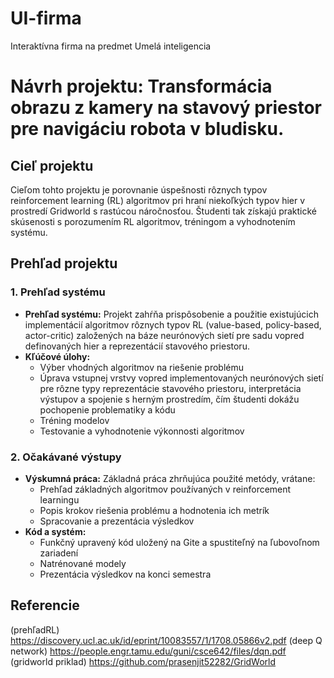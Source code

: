 # UI-firma
Interaktívna firma na predmet Umelá inteligencia

# Návrh projektu: Transformácia obrazu z kamery na stavový priestor pre navigáciu robota v bludisku.

## Cieľ projektu

Cieľom tohto projektu je porovnanie úspešnosti rôznych typov reinforcement learning (RL) algoritmov pri hraní niekoľkých typov hier v prostredí Gridworld s rastúcou náročnosťou. Študenti tak získajú praktické skúsenosti s porozumením RL algoritmov, tréningom a vyhodnotením systému.

## Prehľad projektu

### 1. Prehľad systému
* **Prehľad systému:** Projekt zahŕňa prispôsobenie a použitie existujúcich implementácií algoritmov rôznych typov RL (value-based, policy-based, actor-critic) založených na báze neurónových sietí pre sadu vopred definovaných hier a reprezentácií stavového priestoru.
* **Kľúčové úlohy:**
    * Výber vhodných algoritmov na riešenie problému
    * Úprava vstupnej vrstvy vopred implementovaných neurónových sietí pre rôzne typy reprezentácie stavového priestoru, interpretácia výstupov a spojenie s herným prostredím, čím študenti dokážu pochopenie problematiky a kódu
    * Tréning modelov
    * Testovanie a vyhodnotenie výkonnosti algoritmov

### 2. Očakávané výstupy
* **Výskumná práca:** Základná práca zhrňujúca použité metódy, vrátane:
    * Prehľad základných algoritmov používaných v reinforcement learningu
    * Popis krokov riešenia problému a hodnotenia ich metrík
    * Spracovanie a prezentácia výsledkov
* **Kód a systém:**
    * Funkčný upravený kód uložený na Gite a spustiteľný na ľubovoľnom zariadení
    * Natrénované modely
    * Prezentácia výsledkov na konci semestra

## Referencie
(prehľadRL) https://discovery.ucl.ac.uk/id/eprint/10083557/1/1708.05866v2.pdf
(deep Q network) https://people.engr.tamu.edu/guni/csce642/files/dqn.pdf (gridworld priklad) https://github.com/prasenjit52282/GridWorld
